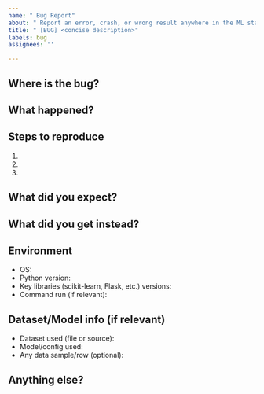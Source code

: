 ```yaml
---
name: " Bug Report"
about: " Report an error, crash, or wrong result anywhere in the ML stack."
title: " [BUG] <concise description>"
labels: bug
assignees: ''

---
```


## Where is the bug?

<!-- e.g. Training, Prediction, Data, Flask API, Build Script, Frontend, Other -->

## What happened?

<!-- Describe the problem in 1-2 sentences. -->

## Steps to reproduce

1. 
2. 
3. 

## What did you expect?

<!-- What should have happened? -->

## What did you get instead?

<!-- Error messages, stack trace, or wrong output. Paste logs/screenshots if possible. -->

## Environment

- OS:
- Python version:
- Key libraries (scikit-learn, Flask, etc.) versions:
- Command run (if relevant):

## Dataset/Model info (if relevant)

- Dataset used (file or source):
- Model/config used:
- Any data sample/row (optional):

## Anything else?

<!-- Any attempts to fix, extra context, links, etc. -->
